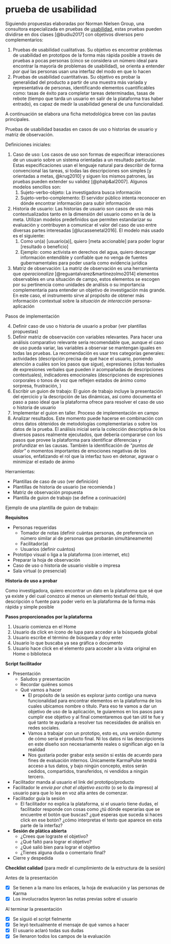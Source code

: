 # prueba de usabilidad

Siguiendo propuestas elaboradas por Norman Nielsen Group, una consultora especializada en pruebas de [usabilidad](usabilidad.md), estas pruebas pueden dividirse en dos clases [@budiu2017] con objetivos diversos pero complementarios:

1. Pruebas de usabilidad cualitativas. Su objetivo es encontrar problemas de usabilidad en prototipos de la forma más rápida posible a través de pruebas a pocas personas (cinco se considera un número ideal para encontrar la mayoría de problemas de usabilidad), se orienta a entender *por qué* las personas usan una interfaz del modo en que lo hacen
1. Pruebas de usabilidad cuantitativas. Su objetivo es probar la generalidad del producto a partir de una muestra más variada y representativa de personas, identificando elementos cuantificables como: tasas de éxito para completar tareas determinadas, tasas de rebote (tiempo que tarda un usuario en salir de la plataforma tras haber entrado), es capaz de medir la usabilidad general de una funcionalidad.

A continuación se elabora una ficha metodológica breve con las pautas principales.

Pruebas de usabilidad basadas en casos de uso o historias de usuario y matriz de observación.

Definiciones iniciales:

1. Caso de uso: Los casos de uso son formas de especificar interacciones de un usuario sobre un sistema orientadas a un resultado particular. Estas especificaciones usan el lenguaje natural para describir de forma convencional las tareas, si todas las descripciones son simples [y orientadas a metas, @krug2010] y siguen los mismos patrones, las pruebas pueden extender su validez [@phalp&al2007]. Algunos modelos sencillos son:
   1. Sujeto-verbo-objeto: La investigadora busca información
   1. Sujeto-verbo-complemento: El servidor público intenta reconocer en dónde encontrar información para subir información
1. Historia de usuario: Las historias de usuario son casos de uso más contextualizados tanto en la dimensión del usuario como en la de la meta. Utilizan modelos predefinidos que permiten estandarizar su evaluación y contribuyen a comunicar el valor del caso de uso entre diversas partes interesadas [@lucassenetal2016]. El modelo más usado es el siguiente:
   1. Como un(a) [usuario(a)], quiero [meta accionable] para poder lograr [resultado o beneficio]
   1. Ejemplo: como activista en derechos del agua, quiero descargar información entendible y confiable que no venga de fuentes gubernamentales para poder usarla como evidencia jurídica
1. Matriz de observación: La matriz de observación es una herramienta que *operacionaliza* [@reguantalvarez&martinezolmo2014] elementos observables en una situación de campo, estos elementos se escogen por su pertinencia como unidades de análisis o su importancia complementaria para entender un objetivo de investigación más grande. En este caso, el instrumento sirve al propósito de obtener más información contextual sobre la *situación de interacción* persona-aplicación

Pasos de implementación

4. Definir caso de uso o historia de usuario a probar (ver plantillas propuestas)
4. Definir matriz de observación con variables relevantes. Para hacer una análisis comparativo relevante sería recomendable que, aunque el caso de uso pueda variar, las variables a observar se mantengan iguales en todas las pruebas. La recomendación es usar tres categorías generales: actividades (descripción precisa de qué hace el usuario, poniendo atención a cuáles son los pasos que sigue), expresiones (citas textuales de expresiones verbales que pueden ir acompañadas de descripciones contextuales), indicadores emocionales (descripciones de expresiones corporales o tonos de voz que reflejen estados de ánimo como sorpresa, frustración, )
4. Escribir un guion de trabajo: El guion de trabajo incluye la presentación del ejercicio y la descripción de las dinámicas, así como documenta el paso a paso ideal que la plataforma ofrece para resolver el caso de uso o historia de usuario
4. Implementar el guion en taller. Proceso de implementación en campo
4. Analizar resultados. Este momento puede hacerse en combinación con otros datos obtenidos de metodologías complementarias o sobre los datos de la prueba. El análisis inicial sería la colección descriptiva de los diversos pasos realmente ejecutados, que debería compararse con los pasos que provee la plataforma para identificar diferencias y profundizar en las causas. También la identificación de *"puntos de dolor"* o momentos importantes de emociones negativas de los usuarios, enfatizando el rol que la interfaz tuvo en detonar, agravar o minimizar el estado de ánimo

Herramientas:

* Plantillas de caso de uso (ver definición)
* Plantillas de historia de usuario (se recomienda )
* Matriz de observación propuesta
* Plantilla de guion de trabajo (se define a coninuación)

Ejemplo de una plantilla de guion de trabajo:

**Requisitos**

* Personas requeridas
  * Tomador de notas (definir cuántas personas, de preferencia un número similar al de personas que probarán simultáneamente)
  * Facilitador(a)
  * Usuarios (definir cuántos)
* Prototipo visual o liga a la plataforma (con internet, etc)
* Preparar la hoja de observación
* Caso de uso o historia de usuario visible o impresa
* Sala virtual (o presencial)

**Historia de uso a probar**

Como investigadora, quiero encontrar un dato en la plataforma que sé que ya existe y del cual conozco al menos un elemento textual del título, descripción o fuente para poder verlo en la plataforma de la forma más rápida y simple posible

**Pasos proporcionados por la plataforma**

1. Usuario comienza en el Home
1. Usuario da click en ícono de lupa para acceder a la búsqueda global
1. Usuario escribe el término de búsqueda y doy enter
1. Usuario lo que buscaba ya sea gráfica o documento
1. Usuario hace click en el elemento para acceder a la vista original en Home o biblioteca

**Script facilitador**

* Presentación
  * Saludos y presentación
  * Recordar quiénes somos
  * Qué vamos a hacer
    * El propósito de la sesión es explorar junto contigo una nueva funcionalidad para encontrar elementos en la plataforma de los cuales ubicamos nombre o título. Para eso te vamos a dar un objetivo de uso de la aplicación, te guiaremos en los pasos para cumplir ese objetivo y al final comentaremos qué tan útil te fue y qué tanto te ayudaría a resolver tus necesidades de análisis en redes sociales.
    * Vamos a trabajar con un prototipo, esto es, una versión dummy de cómo sería el producto final. Ni los datos ni las descripciones en este diseño son necesariamente reales o significan algo en la realidad
    * Nos gustaría poder grabar esta sesión si estás de acuerdo para fines de evaluación internos. Únicamente KarmaPulse tendrá acceso a tus datos, y bajo ningún concepto, estos serán cedidos, compartidos, transferidos, ni vendidos a ningún tercero. 
* Facilitador manda al usuario el link del prototipo/producto
* Facilitador le *envía por chat el objetivo escrito* (o se lo da impreso) al usuario para que lo lea en voz alta antes de comenzar.
* Facilitador guía la sesión
  * El facilitador no explica la plataforma, si el usuario tiene dudas, el facilitador responde con cosas como ¿tú dónde esperarías que se encuentre el botón que buscas? ¿qué esperas que suceda si haces click en ese botón? ¿cómo interpretas el texto que aparece en esta parte de la interfaz?
* **Sesión de plática abierta**
  * ¿Crees que lograste el objetivo?
  * ¿Qué faltó para lograr el objetivo?
  * ¿Qué salió bien para lograr el objetivo
  * ¿Tienes alguna duda o comentario final?
* Cierre y despedida

**Checklist calidad** (para medir el cumplimiento de la estructura de la sesión)

Antes de la presentación

* [x] Se tienen a la mano los enlaces, la hoja de evaluación y las personas de Karma
* [x] Los involucrados leyeron las notas previas sobre el usuario

Al terminar la presentación

* [x] Se siguió el script fielmente
* [x] Se leyó textualmente el mensaje de qué vamos a hacer
* [x] El usuario aclaró todas sus dudas
* [x] Se llenaron todos los campos de la evaluación
